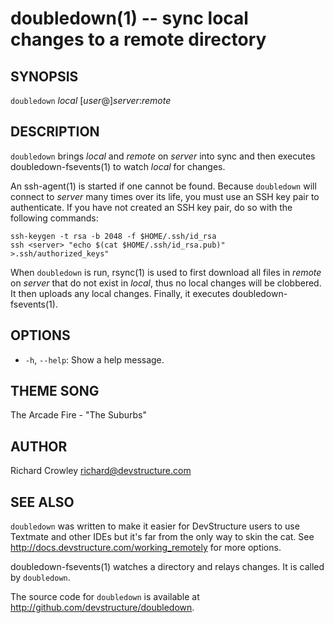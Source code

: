 doubledown(1) -- sync local changes to a remote directory
=========================================================

## SYNOPSIS

`doubledown` _local_ [_user_@]_server_:_remote_

## DESCRIPTION

`doubledown` brings _local_ and _remote_ on _server_ into sync and then executes doubledown-fsevents(1) to watch _local_ for changes.

An ssh-agent(1) is started if one cannot be found.  Because `doubledown` will connect to _server_ many times over its life, you must use an SSH key pair to authenticate.  If you have not created an SSH key pair, do so with the following commands:

	ssh-keygen -t rsa -b 2048 -f $HOME/.ssh/id_rsa
	ssh <server> "echo $(cat $HOME/.ssh/id_rsa.pub)" >.ssh/authorized_keys"

When `doubledown` is run, rsync(1) is used to first download all files in _remote_ on _server_ that do not exist in _local_, thus no local changes will be clobbered.  It then uploads any local changes.  Finally, it executes doubledown-fsevents(1).

## OPTIONS

* `-h`, `--help`:
  Show a help message.

## THEME SONG

The Arcade Fire - "The Suburbs"

## AUTHOR

Richard Crowley <richard@devstructure.com>

## SEE ALSO

`doubledown` was written to make it easier for DevStructure users to use Textmate and other IDEs but it's far from the only way to skin the cat.  See <http://docs.devstructure.com/working_remotely> for more options.

doubledown-fsevents(1) watches a directory and relays changes.  It is called by `doubledown`.

The source code for `doubledown` is available at <http://github.com/devstructure/doubledown>.
